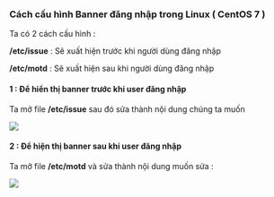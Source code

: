### Cách cấu hình Banner đăng nhập trong Linux ( CentOS 7 )

Ta có 2 cách cấu hình :
  
  **/etc/issue** : Sẽ xuất hiện trước khi người dùng đăng nhập
  
  **/etc/motd** : Sẽ xuất hiện sau khi người dùng đăng nhập

#### 1 : Để hiển thị banner trước khi user đăng nhập

Ta mở file **/etc/issue** sau đó sửa thành nội dung chúng ta muốn 

<img src="https://github.com/vjnkvt/Images/blob/master/issue.PNG">

#### 2 : Để hiện thị banner sau khi user đăng nhập

Ta mở file **/etc/motd** và sửa thành nội dung muốn sửa :

<img src="https://github.com/vjnkvt/Images/blob/master/motd.PNG">
